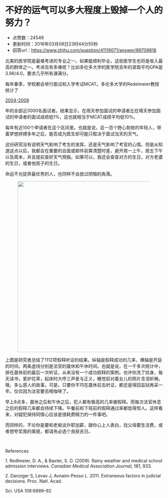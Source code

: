 # 不好的运气可以多大程度上毁掉一个人的努力？
- 点赞数：24549
- 更新时间：2016年03月08日23时44分55秒
- 回答url：https://www.zhihu.com/question/41119071/answer/89709818
<body>
 <p data-pid="mENX5rXf">北美的医学院是最难考进的专业之一。如果能顺利毕业，这些医学生也将是收入最高的群体之一。考进去有多难呢？比如多伦多大学的医学院去年的录取平均GPA是3.96/4.0，要求几乎所有课满分。</p>
 <p data-pid="syLiuRKq">每年春季，学校都会举行面试和入学考试MCAT。多伦多大学的Redelmeier教授统计了</p><a href="tel:2004-2009">2004-2009</a>
 <p data-pid="Pi1sX9Xn">年的全部近3000名面试者。结果显示，在雨天参加面试的申请者比在晴天参加面试的申请者的面试成绩低1%，这也就相当于MCAT成绩平均低10%。</p>
 <p data-pid="Z6EvM-S7">每年有近100个申请者在这个区间里。也就是说，这一百个野心勃勃的年轻人，带着梦想拼搏多年之后，能否成为医生却可能只取决于面试当天的天气。</p>
 <p data-pid="5MMZjjz9">这份研究没有说明天气影响了考生的发挥，还是天气影响了考官的心情。但是从知道这点以后，我都会在重要的会面或邮件前算清楚时差，避开周一上午，周五下午以及周末，并且提前查好天气预报。如果可以，我还会查查对方的生日，对方老婆的生日，或者他孩子的生日。</p>
 <p data-pid="4MldVXCz">命运不光捉弄最优秀的人，也同样不会放过阴暗的角落。</p>
 <figure>
  <img src="https://picx.zhimg.com/50/7dd714f80f438a4493970907dfe7f611_720w.jpg?source=1940ef5c" data-rawwidth="546" data-rawheight="325" data-original-token="7dd714f80f438a4493970907dfe7f611" class="origin_image zh-lightbox-thumb" width="546" data-original="https://pic1.zhimg.com/7dd714f80f438a4493970907dfe7f611_r.jpg?source=1940ef5c">
 </figure>
 <p data-pid="bFy2YZba">上图是研究者总结了1112项假释听证的结果。纵轴是假释成功的几率，横轴是开庭的时间。两条虚线分别是法官的晨休和午休时间。也就是说，在一千多次统计中，排在晨休前的最后一次听证，从来没有一个成功假释的案例。也许你洗了纹身，每天读书，爱护花草，起床时大呼三声爱与正义，睡觉前对着女儿的照片含泪祈祷。哦，多么感人的故事。可是，只要你不巧在晨休前去听证，都还是得回监狱再呆一年，仅仅因为法官要去喝咖啡了。</p>
 <p data-pid="kSdY9bkS">早上8点多，晨休之后和午休之后，犯人都有极高的几率被假释。而每次法官休息之后的假释几率都会持续下降。午餐前和下班前的假释通过率都低得惊人。这样看来，对疑犯保持同情心应该是很耗费精力的一件事吧。</p>
 <p data-pid="DNViG44C">而同样的，不论你是要和老板谈升职加薪，跟你心上人表白，找父母要生活费，或者想夸奖我的美貌，都请务必选个良辰吉日。</p>
 <br>
 <p data-pid="z9Xbcbmd">References</p>
 <p data-pid="ceXQhc7R">1. Redlmeier, D. A., &amp; Baxter, S. D. (2009). Rainy weather and medical school admission interviews<i>. Canadian Medical </i><i>Association Journal</i>, 181, 933.</p>
 <p data-pid="XygaSk-s">2. Danziger S, Levav J, Avnaim-Pesso L. 2011. Extraneous factors in judicial decisions. Proc. Natl. Acad.</p>
 <p data-pid="Ms7ePHcs">Sci. USA 108:6889–92</p>
</body>